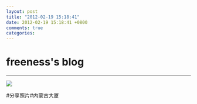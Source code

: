 ```yaml
---
layout: post
title: "2012-02-19 15:18:41"
date: 2012-02-19 15:18:41 +0800
comments: true
categories: 
---
```


# freeness's blog

----------

![](http://okqmqrbgo.bkt.clouddn.com/201202191518411.jpg)

>
\#分享照片\#内蒙古大厦